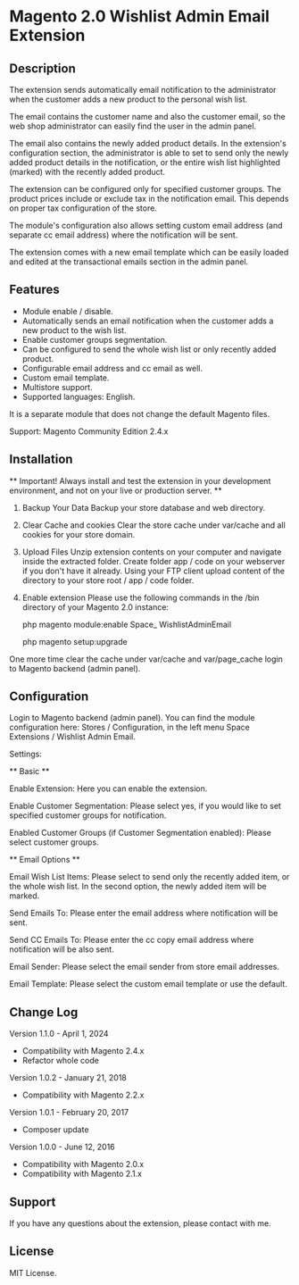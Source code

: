 # **Magento 2.0 Wishlist Admin Email Extension** #


## Description ##

The extension sends automatically email notification to the administrator when the customer adds a new product to the personal wish list. 

The email contains the customer name and also the customer email, so the web shop administrator can easily find the user in the admin panel. 

The email also contains the newly added product details. In the extension's configuration section, the administrator is able to set to send only the newly added product details in the notification, or the entire wish list highlighted (marked) with the recently added product.

The extension can be configured only for specified customer groups. The product prices include or exclude tax in the notification email. This depends on proper tax configuration of the store. 

The module's configuration also allows setting custom email address (and separate cc email address) where the notification will be sent. 

The extension comes with a new email template which can be easily loaded and edited at the transactional emails section in the admin panel.

## Features ##

- Module enable / disable.
- Automatically sends an email notification when the customer adds a new product to the wish list.
- Enable customer groups segmentation.
- Can be configured to send the whole wish list or only recently added product.
- Configurable email address and cc email as well.
- Custom email template.
- Multistore support.
- Supported languages: English. 
 
It is a separate module that does not change the default Magento files. 
 
Support: 
Magento Community Edition  2.4.x

## Installation ##

** Important! Always install and test the extension in your development environment, and not on your live or production server. **
 
1. Backup Your Data 
Backup your store database and web directory. 
 
2. Clear Cache and cookies 
Clear the store cache under var/cache and all cookies for your store domain.

3. Upload Files 
Unzip extension contents on your computer and navigate inside the extracted folder. Create folder app / code on your webserver if you don't have it already. Using your FTP client upload content of the directory to your store root / app / code folder.

4. Enable extension
Please use the following commands in the /bin directory of your Magento 2.0 instance:

    php magento module:enable Space_ WishlistAdminEmail

    php magento setup:upgrade 

One more time clear the cache under var/cache and var/page_cache login to Magento backend (admin panel).

## Configuration ##
 
Login to Magento backend (admin panel). You can find the module configuration here: Stores / Configuration, in the left menu Space Extensions / Wishlist Admin Email.

Settings:

** Basic **

Enable Extension: Here you can enable the extension.

Enable Customer Segmentation: Please select yes, if you would like to set specified customer groups for notification.

Enabled Customer Groups (if Customer Segmentation enabled): Please select customer groups.
 
** Email Options **

Email Wish List Items: Please select to send only the recently added item, or the whole wish list. In the second option, the newly added item will be marked.

Send Emails To: Please enter the email address where notification will be sent.
 
Send CC Emails To: Please enter the cc copy email address where notification will be also sent.

Email Sender: Please select the email sender from store email addresses.

Email Template: Please select the custom email template or use the default.

## Change Log ##

Version 1.1.0 - April 1, 2024
- Compatibility with Magento 2.4.x
- Refactor whole code

Version 1.0.2 - January 21, 2018
- Compatibility with Magento 2.2.x

Version 1.0.1 - February 20, 2017
- Composer update

Version 1.0.0 - June 12, 2016
- Compatibility with Magento 2.0.x
- Compatibility with Magento 2.1.x
 
## Support ##
 
If you have any questions about the extension, please contact with me.

## License ##

MIT License.
